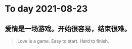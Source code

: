 
# To day 2021-08-23


## 爱情是一场游戏。开始很容易，结束很难。
> Love is a game. Easy to start. Hard to finish.

    